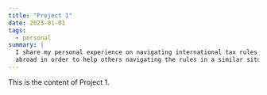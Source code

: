 ```yaml
---
title: "Project 1"
date: 2023-01-01
tags:
  - personal
summary: |
  I share my personal experience on navigating international tax rules as a US citizen
  abroad in order to help others navigating the rules in a similar situation.
---
```


This is the content of Project 1.
